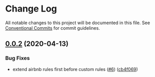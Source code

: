 # Change Log

All notable changes to this project will be documented in this file.
See [Conventional Commits](https://conventionalcommits.org) for commit guidelines.

## [0.0.2](https://github.com/reside-eng/lint-config/compare/@side-eng/commitlint-config@0.0.1...@side-eng/commitlint-config@0.0.2) (2020-04-13)


### Bug Fixes

* extend airbnb rules first before custom rules ([#6](https://github.com/reside-eng/lint-config/issues/6)) ([cb4f069](https://github.com/reside-eng/lint-config/commit/cb4f06996e1ce3f2026f815497f0ae36e9731873))
